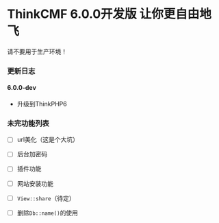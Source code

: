 ThinkCMF 6.0.0开发版 让你更自由地飞
===============

请不要用于生产环境！

### 更新日志
#### 6.0.0-dev
* 升级到ThinkPHP6

### 未完功能列表

-[ ] url美化（这是个大坑）
-[ ] 后台加密码
-[ ] 插件功能
-[ ] 网站安装功能
-[ ] `View::share`（待定）
-[ ] 删除`Db::name()`的使用








